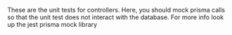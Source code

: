 These are the unit tests for controllers. Here, you should mock prisma calls so that the unit test does not interact with the database. For more info look up the jest prisma mock library

